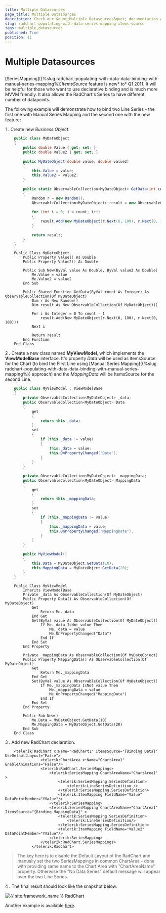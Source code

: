 ```yaml
---
title: Multiple Datasources
page_title: Multiple Datasources
description: Check our &quot;Multiple Datasources&quot; documentation article for the RadChart {{ site.framework_name }} control.
slug: radchart-populating-with-data-series-mapping-items-source
tags: multiple,datasources
published: True
position: 11
---
```


# Multiple Datasources



## 

[SeriesMapping]({%slug radchart-populating-with-data-data-binding-with-manual-series-mapping%})*ItemsSource* feature is new* to* Q1 2011. It will be helpful for those who want to use declarative binding and is much more MVVM friendly. It also allows the RadChart's Series to have different number of datapoints.  

The following example will demonstrate how to bind two Line Series - the first one with Manual Series Mapping and the second one with the new feature:

1 . Create new *Business Object*:



```C#
	public class MyDateObject
	{
	    public double Value { get; set; }
	    public double Value2 { get; set; }
	
	    public MyDateObject(double value, double value2)
	    {
	        this.Value = value;
	        this.Value2 = value2; 
	    }
	
	    public static ObservableCollection<MyDateObject> GetData(int count)
	    {
	        Random r = new Random();
	        ObservableCollection<MyDateObject> result = new ObservableCollection<MyDateObject>();
	
	        for (int i = 0; i < count; i++)
	        {
	            result.Add(new MyDateObject(r.Next(0, 100), r.Next(0, 100)));
	        }
	
	        return result;
	    }
	}
```





```VB.NET
	Public Class MyDateObject
	    Public Property Value() As Double
	    Public Property Value2() As Double
	
	    Public Sub New(ByVal value As Double, ByVal value2 As Double)
	        Me.Value = value
	        Me.Value2 = value2
	    End Sub
	
	    Public Shared Function GetData(ByVal count As Integer) As ObservableCollection(Of MyDateObject)
	        Dim r As New Random()
	        Dim result As New ObservableCollection(Of MyDateObject)()
	
	        For i As Integer = 0 To count - 1
	            result.Add(New MyDateObject(r.Next(0, 100), r.Next(0, 100)))
	        Next i
	
	        Return result
	    End Function
	End Class
```



2 . Create a new class named __MyViewModel__, which implements the __ViewModelBase__ interface. It's property *Data* will be used as ItemsSource for the Chart (to bind the First Line using [Manual Series Mapping]({%slug radchart-populating-with-data-data-binding-with-manual-series-mapping%}) approach) and the *MappingData* will be ItemsSource for the second Line.



```C#
	public class MyViewModel : ViewModelBase
	{
	    private ObservableCollection<MyDateObject> _data;
	    public ObservableCollection<MyDateObject> Data
	    {
	        get
	        {
	            return this._data;
	        }
	        set
	        {
	            if (this._data != value)
	            {
	                this._data = value;
	                this.OnPropertyChanged("Data");
	            }
	        }
	    }
	
	    private ObservableCollection<MyDateObject> _mappingData;
	    public ObservableCollection<MyDateObject> MappingData
	    {
	        get
	        {
	            return this._mappingData;
	        }
	        set
	        {
	            if (this._mappingData != value)
	            {
	                this._mappingData = value;
	                this.OnPropertyChanged("MappingData");
	            }
	        }
	    }
	
	    public MyViewModel()
	    {
	        this.Data = MyDateObject.GetData(10);
	        this.MappingData = MyDateObject.GetData(20);
	    }
	}
```





```VB.NET
	Public Class MyViewModel
	    Inherits ViewModelBase
	    Private _data As ObservableCollection(Of MyDateObject)
	    Public Property Data() As ObservableCollection(Of MyDateObject)
	        Get
	            Return Me._data
	        End Get
	        Set(ByVal value As ObservableCollection(Of MyDateObject))
	            If Me._data IsNot value Then
	                Me._data = value
	                Me.OnPropertyChanged("Data")
	            End If
	        End Set
	    End Property
	
	    Private _mappingData As ObservableCollection(Of MyDateObject)
	    Public Property MappingData() As ObservableCollection(Of MyDateObject)
	        Get
	            Return Me._mappingData
	        End Get
	        Set(ByVal value As ObservableCollection(Of MyDateObject))
	            If Me._mappingData IsNot value Then
	                Me._mappingData = value
	                Me.OnPropertyChanged("MappingData")
	            End If
	        End Set
	    End Property
	
	    Public Sub New()
	        Me.Data = MyDateObject.GetData(10)
	        Me.MappingData = MyDateObject.GetData(20)
	    End Sub
	End Class
```



3 . Add new RadChart declaration.



```XAML
	<telerik:RadChart x:Name="RadChart1" ItemsSource="{Binding Data}" UseDefaultLayout="False">
	            <telerik:ChartArea x:Name="ChartArea1" EnableAnimations="False"/>
	            <telerik:RadChart.SeriesMappings>
	                <telerik:SeriesMapping ChartAreaName="ChartArea1" >
	                    <telerik:SeriesMapping.SeriesDefinition>
	                        <telerik:LineSeriesDefinition />
	                    </telerik:SeriesMapping.SeriesDefinition>
	                    <telerik:ItemMapping FieldName="Value" DataPointMember="YValue"/>
	                </telerik:SeriesMapping>
	                <telerik:SeriesMapping ChartAreaName="ChartArea1" ItemsSource="{Binding MappingData}" >
	                    <telerik:SeriesMapping.SeriesDefinition>
	                        <telerik:LineSeriesDefinition/>
	                    </telerik:SeriesMapping.SeriesDefinition>
	                    <telerik:ItemMapping FieldName="Value2" DataPointMember="YValue"/>
	                </telerik:SeriesMapping>
	            </telerik:RadChart.SeriesMappings>
	        </telerik:RadChart>
```



>The key here is to disable the Default Layout of the RadChart and manually set the two SeriesMappings in common ChartArea - done with providing same name to the Chart Area with "ChartAreaName" property. Otherwise the "No Data Series" default message will appear over the two Line Series.

4 . The final result should look like the snapshot below:

![{{ site.framework_name }} RadChart  ](images/RadChart_PopulatingWithData_SMItemsSource.png)



Another example is available [here](https://demos.telerik.com/silverlight/#Chart/MultipleDataSources).
